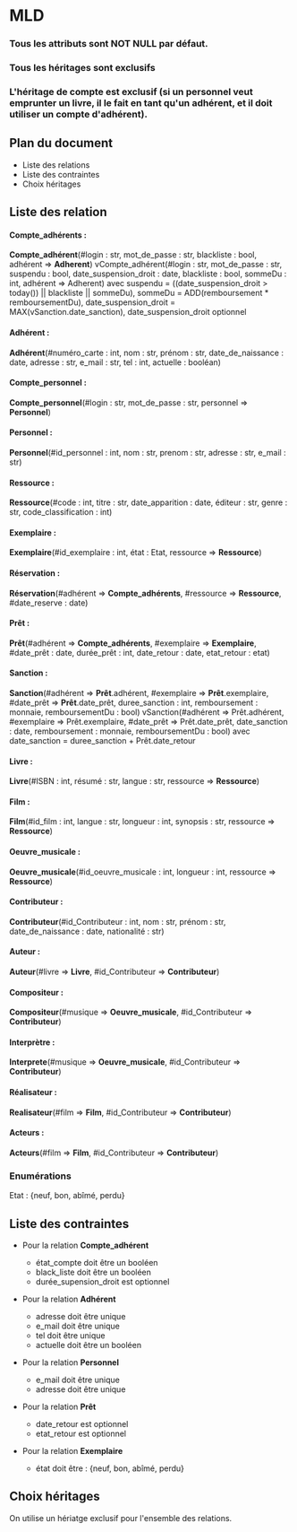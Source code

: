 # MLD

### Tous les attributs sont NOT NULL par défaut.
### Tous les héritages sont exclusifs
### L'héritage de compte est exclusif (si un personnel veut emprunter un livre, il le fait en tant qu'un adhérent, et il doit utiliser un compte d'adhérent).

## Plan du document
*   Liste des relations
*   Liste des contraintes
*   Choix héritages


## Liste des relation

#### Compte_adhérents :
**Compte_adhérent**(#login : str, mot_de_passe : str, blackliste : bool, adhérent => **Adherent**)
vCompte_adhérent(#login : str, mot_de_passe : str, suspendu : bool, date_suspension_droit : date, blackliste : bool, sommeDu : int, adhérent => Adherent) avec suspendu = ((date_suspension_droit > today()) || blackliste || sommeDu), sommeDu = ADD(remboursement * remboursementDu), date_suspension_droit = MAX(vSanction.date_sanction), date_suspension_droit optionnel

#### Adhérent :
**Adhérent**(#numéro_carte : int, nom : str, prénom : str, date_de_naissance : date, adresse : str, e_mail : str, tel : int, actuelle : booléan)

#### Compte_personnel :
**Compte_personnel**(#login : str, mot_de_passe : str, personnel => **Personnel**)

#### Personnel :
**Personnel**(#id_personnel : int, nom : str, prenom : str, adresse : str, e_mail : str) 

#### Ressource : 
**Ressource**(#code : int, titre : str, date_apparition : date, éditeur : str, genre : str, code_classification : int)

#### Exemplaire :
**Exemplaire**(#id_exemplaire : int, état : Etat, ressource => **Ressource**)

#### Réservation :
**Réservation**(#adhérent => **Compte_adhérents**, #ressource => **Ressource**, #date_reserve : date)

#### Prêt :
**Prêt**(#adhérent => **Compte_adhérents**, #exemplaire => **Exemplaire**, #date_prêt : date, durée_prêt : int, date_retour : date, etat_retour : etat)

#### Sanction :
**Sanction**(#adhérent => **Prêt**.adhérent, #exemplaire => **Prêt**.exemplaire, #date_prêt => **Prêt**.date_prêt, duree_sanction : int, remboursement : monnaie, remboursementDu : bool)
vSanction(#adhérent => Prêt.adhérent, #exemplaire => Prêt.exemplaire, #date_prêt => Prêt.date_prêt, date_sanction : date, remboursement : monnaie, remboursementDu : bool) avec date_sanction = duree_sanction + Prêt.date_retour

#### Livre :
**Livre**(#ISBN : int, résumé : str, langue : str, ressource => **Ressource**)

#### Film : 
**Film**(#id_film : int, langue : str, longueur : int, synopsis : str, ressource => **Ressource**)

#### Oeuvre_musicale :
**Oeuvre_musicale**(#id_oeuvre_musicale : int, longueur : int, ressource => **Ressource**)

#### Contributeur :
**Contributeur**(#id_Contributeur : int, nom : str, prénom : str, date_de_naissance : date, nationalité : str)

#### Auteur :
**Auteur**(#livre => **Livre**, #id_Contributeur => **Contributeur**)

#### Compositeur :
**Compositeur**(#musique => **Oeuvre_musicale**, #id_Contributeur => **Contributeur**)

#### Interprètre :
**Interprete**(#musique => **Oeuvre_musicale**, #id_Contributeur => **Contributeur**)

#### Réalisateur :
**Realisateur**(#film => **Film**, #id_Contributeur => **Contributeur**)

#### Acteurs :
**Acteurs**(#film => **Film**, #id_Contributeur => **Contributeur**)


### Enumérations  
Etat : {neuf, bon, abîmé, perdu}

## Liste des contraintes 

- Pour la relation **Compte_adhérent**
    - état_compte doit être un booléen
    - black_liste doit être un booléen 
    - durée_supension_droit est optionnel 

- Pour la relation **Adhérent**
    - adresse doit être unique
    - e_mail doit être unique
    - tel doit être unique
    - actuelle doit être un booléen

- Pour la relation **Personnel**
    - e_mail doit être unique
    - adresse doit être unique

- Pour la relation **Prêt**
    - date_retour est optionnel
    - etat_retour est optionnel

- Pour la relation **Exemplaire**
    - état doit être : {neuf, bon, abîmé, perdu}

## Choix héritages

On utilise un hériatge exclusif pour l'ensemble des relations.